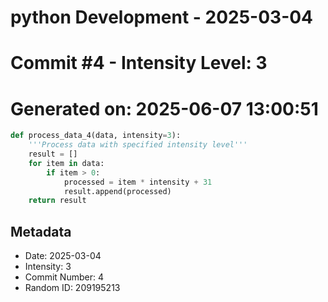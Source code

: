 ﻿# python Development - 2025-03-04
# Commit #4 - Intensity Level: 3
# Generated on: 2025-06-07 13:00:51
```python
def process_data_4(data, intensity=3):
    '''Process data with specified intensity level'''
    result = []
    for item in data:
        if item > 0:
            processed = item * intensity + 31
            result.append(processed)
    return result
```
## Metadata
- Date: 2025-03-04
- Intensity: 3
- Commit Number: 4
- Random ID: 209195213

